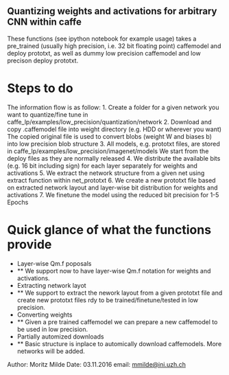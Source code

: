 ## Quantizing weights and activations for arbitrary CNN within caffe

These functions (see ipython notebook for example usage) takes a pre_trained (usually high precision, i.e. 32 bit floating point) caffemodel and deploy prototxt, as well as dummy low precision caffemodel and low precison deploy prototxt. 

# Steps to do
The information flow is as follow:
	1. Create a folder for a given network you want to quantize/fine tune in caffe_lp/examples/low_precision/quantization/network
	2. Download and copy .caffemodel file into weight directory (e.g. HDD or wherever you want)
   	   The copied original file is used to convert blobs (weight W and biases b) into low precision blob structure
	3. All models, e.g. prototxt files, are stored in caffe_lp/examples/low_precision/imagenet/models
   	   We start from the deploy files as they are normally released
	4. We distribute the available bits (e.g. 16 bit including sign) for each layer separately for weights and activations
	5. We extract the network structure from a given net using extract function within net_prototxt
	6. We create a new prototxt file based on extracted network layout and layer-wise bit distribution 
   	   for weights and activations
	7. We finetune the model using the reduced bit precision for 1-5 Epochs

# Quick glance of what the functions provide
* Layer-wise Qm.f poposals
* ** We support now to have layer-wise Qm.f notation for weights and activations. 
* Extracting network layot
* ** We support to extract the nework layout from a given prototxt file and create new prototxt files rdy to be trained/finetune/tested in low precision.
* Converting weights
* ** Given a pre trained caffemodel we can prepare a new caffemodel to be used in low precision.
* Partially automized downloads
* ** Basic structure is inplace to automically download caffemodels. More networks will be added.

Author: Moritz Milde
Date: 03.11.2016
email: mmilde@ini.uzh.ch